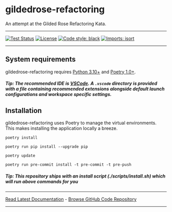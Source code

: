# gildedrose-refactoring
An attempt at the Gilded Rose Refactoring Kata.

---

[![Test Status](https://github.com/shifqu/gildedrose-refactoring/workflows/Test/badge.svg?branch=develop)](https://github.com/shifqu/gildedrose-refactoring/actions?query=workflow%3ATest)
[![License](https://img.shields.io/github/license/mashape/apistatus.svg)](https://pypi.python.org/pypi/gildedrose-refactoring/)
[![Code style: black](https://img.shields.io/badge/code%20style-black-000000.svg)](https://github.com/psf/black)
[![Imports: isort](https://img.shields.io/badge/%20imports-isort-%231674b1?style=flat)](https://pycqa.github.io/isort/)

---
## System requirements
gildedrose-refactoring requires [Python 3.10+](https://www.python.org/downloads/) and [Poetry 1.0+](https://python-poetry.org/docs/).

##### Tip: The recommended IDE is [VSCode](https://code.visualstudio.com/). A `.vscode` directory is provided with a file containing recommended extensions alongside default launch configurations and workspace specific settings.

## Installation
gildedrose-refactoring uses Poetry to manage the virtual environments. This makes installing the application locally a breeze.  

`poetry install`

`poetry run pip install --upgrade pip`

`poetry update`

`poetry run pre-commit install -t pre-commit -t pre-push`

##### Tip: This repository ships with an install script (./scripts/install.sh) which will run above commands for you

---
[Read Latest Documentation](https://shifqu.github.io/gildedrose-refactoring/) - [Browse GitHub Code Repository](https://github.com/shifqu/gildedrose-refactoring/)

---
